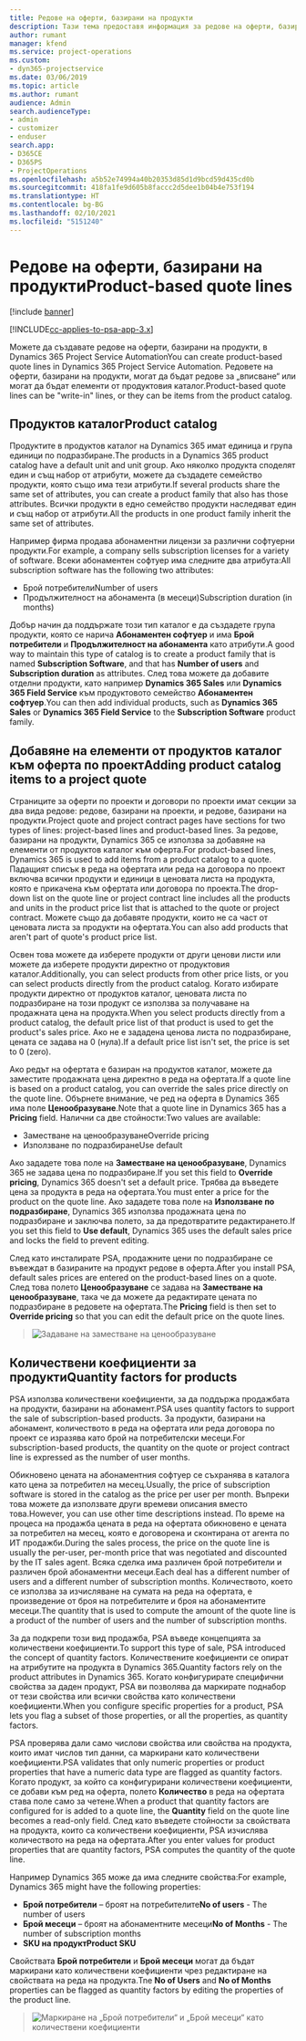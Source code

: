 ```yaml
---
title: Редове на оферти, базирани на продукти
description: Тази тема предоставя информация за редове на оферти, базирани на продукти.
author: rumant
manager: kfend
ms.service: project-operations
ms.custom:
- dyn365-projectservice
ms.date: 03/06/2019
ms.topic: article
ms.author: rumant
audience: Admin
search.audienceType:
- admin
- customizer
- enduser
search.app:
- D365CE
- D365PS
- ProjectOperations
ms.openlocfilehash: a5b52e74994a40b20353d85d1d9bcd59d435cd0b
ms.sourcegitcommit: 418fa1fe9d605b8faccc2d5dee1b04b4e753f194
ms.translationtype: HT
ms.contentlocale: bg-BG
ms.lasthandoff: 02/10/2021
ms.locfileid: "5151240"
---
```

# <a name="product-based-quote-lines"></a><span data-ttu-id="1bf87-103">Редове на оферти, базирани на продукти</span><span class="sxs-lookup"><span data-stu-id="1bf87-103">Product-based quote lines</span></span>

[!include [banner](../includes/psa-now-project-operations.md)]

[!INCLUDE[cc-applies-to-psa-app-3.x](../includes/cc-applies-to-psa-app-3x.md)]


<span data-ttu-id="1bf87-104">Можете да създавате редове на оферти, базирани на продукти, в Dynamics 365 Project Service Automation</span><span class="sxs-lookup"><span data-stu-id="1bf87-104">You can create product-based quote lines in Dynamics 365 Project Service Automation.</span></span> <span data-ttu-id="1bf87-105">Редовете на оферти, базирани на продукти, могат да бъдат редове за „вписване“ или могат да бъдат елементи от продуктовия каталог.</span><span class="sxs-lookup"><span data-stu-id="1bf87-105">Product-based quote lines can be "write-in" lines, or they can be items from the product catalog.</span></span>

## <a name="product-catalog"></a><span data-ttu-id="1bf87-106">Продуктов каталог</span><span class="sxs-lookup"><span data-stu-id="1bf87-106">Product catalog</span></span>

<span data-ttu-id="1bf87-107">Продуктите в продуктов каталог на Dynamics 365 имат единица и група единици по подразбиране.</span><span class="sxs-lookup"><span data-stu-id="1bf87-107">The products in a Dynamics 365 product catalog have a default unit and unit group.</span></span> <span data-ttu-id="1bf87-108">Ако няколко продукта споделят един и същ набор от атрибути, можете да създадете семейство продукти, която също има тези атрибути.</span><span class="sxs-lookup"><span data-stu-id="1bf87-108">If several products share the same set of attributes, you can create a product family that also has those attributes.</span></span> <span data-ttu-id="1bf87-109">Всички продукти в едно семейство продукти наследяват един и същ набор от атрибути.</span><span class="sxs-lookup"><span data-stu-id="1bf87-109">All the products in one product family inherit the same set of attributes.</span></span>

<span data-ttu-id="1bf87-110">Например фирма продава абонаментни лицензи за различни софтуерни продукти.</span><span class="sxs-lookup"><span data-stu-id="1bf87-110">For example, a company sells subscription licenses for a variety of software.</span></span> <span data-ttu-id="1bf87-111">Всеки абонаментен софтуер има следните два атрибута:</span><span class="sxs-lookup"><span data-stu-id="1bf87-111">All subscription software has the following two attributes:</span></span>

- <span data-ttu-id="1bf87-112">Брой потребители</span><span class="sxs-lookup"><span data-stu-id="1bf87-112">Number of users</span></span> 
- <span data-ttu-id="1bf87-113">Продължителност на абонамента (в месеци)</span><span class="sxs-lookup"><span data-stu-id="1bf87-113">Subscription duration (in months)</span></span>

<span data-ttu-id="1bf87-114">Добър начин да поддържате този тип каталог е да създадете група продукти, която се нарича **Абонаментен софтуер** и има **Брой потребители** и **Продължителност на абонамента** като атрибути.</span><span class="sxs-lookup"><span data-stu-id="1bf87-114">A good way to maintain this type of catalog is to create a product family that is named **Subscription Software**, and that has **Number of users** and **Subscription duration** as attributes.</span></span> <span data-ttu-id="1bf87-115">След това можете да добавите отделни продукти, като например **Dynamics 365 Sales** или **Dynamics 365 Field Service** към продуктовото семейство **Абонаментен софтуер**.</span><span class="sxs-lookup"><span data-stu-id="1bf87-115">You can then add individual products, such as **Dynamics 365 Sales** or **Dynamics 365 Field Service** to the **Subscription Software** product family.</span></span>

## <a name="adding-product-catalog-items-to-a-project-quote"></a><span data-ttu-id="1bf87-116">Добавяне на елементи от продуктов каталог към оферта по проект</span><span class="sxs-lookup"><span data-stu-id="1bf87-116">Adding product catalog items to a project quote</span></span>

<span data-ttu-id="1bf87-117">Страниците за оферти по проекти и договори по проекти имат секции за два вида редове: редове, базирани на проекти, и редове, базирани на продукти.</span><span class="sxs-lookup"><span data-stu-id="1bf87-117">Project quote and project contract pages have sections for two types of lines: project-based lines and product-based lines.</span></span> <span data-ttu-id="1bf87-118">За редове, базирани на продукти, Dynamics 365 се използва за добавяне на елементи от продуктов каталог към оферта.</span><span class="sxs-lookup"><span data-stu-id="1bf87-118">For product-based lines, Dynamics 365 is used to add items from a product catalog to a quote.</span></span> <span data-ttu-id="1bf87-119">Падащият списък в реда на офертата или реда на договора по проект включва всички продукти и единици в ценовата листа на продукта, която е прикачена към офертата или договора по проекта.</span><span class="sxs-lookup"><span data-stu-id="1bf87-119">The drop-down list on the quote line or project contract line includes all the products and units in the product price list that is attached to the quote or project contract.</span></span> <span data-ttu-id="1bf87-120">Можете също да добавяте продукти, които не са част от ценовата листа за продукти на офертата.</span><span class="sxs-lookup"><span data-stu-id="1bf87-120">You can also add products that aren't part of quote's product price list.</span></span>

<span data-ttu-id="1bf87-121">Освен това можете да изберете продукти от други ценови листи или можете да изберете продукти директно от продуктовия каталог.</span><span class="sxs-lookup"><span data-stu-id="1bf87-121">Additionally, you can select products from other price lists, or you can select products directly from the product catalog.</span></span> <span data-ttu-id="1bf87-122">Когато избирате продукти директно от продуктов каталог, ценовата листа по подразбиране на този продукт се използва за получаване на продажната цена на продукта.</span><span class="sxs-lookup"><span data-stu-id="1bf87-122">When you select products directly from a product catalog, the default price list of that product is used to get the product's sales price.</span></span> <span data-ttu-id="1bf87-123">Ако не е зададена ценова листа по подразбиране, цената се задава на 0 (нула).</span><span class="sxs-lookup"><span data-stu-id="1bf87-123">If a default price list isn't set, the price is set to 0 (zero).</span></span>

<span data-ttu-id="1bf87-124">Ако редът на офертата е базиран на продуктов каталог, можете да заместите продажната цена директно в реда на офертата.</span><span class="sxs-lookup"><span data-stu-id="1bf87-124">If a quote line is based on a product catalog, you can override the sales price directly on the quote line.</span></span> <span data-ttu-id="1bf87-125">Обърнете внимание, че ред на оферта в Dynamics 365 има поле **Ценообразуване**.</span><span class="sxs-lookup"><span data-stu-id="1bf87-125">Note that a quote line in Dynamics 365 has a **Pricing** field.</span></span> <span data-ttu-id="1bf87-126">Налични са две стойности:</span><span class="sxs-lookup"><span data-stu-id="1bf87-126">Two values are available:</span></span>

- <span data-ttu-id="1bf87-127">Заместване на ценообразуване</span><span class="sxs-lookup"><span data-stu-id="1bf87-127">Override pricing</span></span>  
- <span data-ttu-id="1bf87-128">Използване по подразбиране</span><span class="sxs-lookup"><span data-stu-id="1bf87-128">Use default</span></span>

<span data-ttu-id="1bf87-129">Ако зададете това поле на **Заместване на ценообразуване**, Dynamics 365 не задава цена по подразбиране.</span><span class="sxs-lookup"><span data-stu-id="1bf87-129">If you set this field to **Override pricing**, Dynamics 365 doesn't set a default price.</span></span> <span data-ttu-id="1bf87-130">Трябва да въведете цена за продукта в реда на офертата.</span><span class="sxs-lookup"><span data-stu-id="1bf87-130">You must enter a price for the product on the quote line.</span></span> <span data-ttu-id="1bf87-131">Ако зададете това поле на **Използване по подразбиране**, Dynamics 365 използва продажната цена по подразбиране и заключва полето, за да предотвратите редактирането.</span><span class="sxs-lookup"><span data-stu-id="1bf87-131">If you set this field to **Use default**, Dynamics 365 uses the default sales price and locks the field to prevent editing.</span></span>

<span data-ttu-id="1bf87-132">След като инсталирате PSA, продажните цени по подразбиране се въвеждат в базираните на продукт редове в оферта.</span><span class="sxs-lookup"><span data-stu-id="1bf87-132">After you install PSA, default sales prices are entered on the product-based lines on a quote.</span></span> <span data-ttu-id="1bf87-133">След това полето **Ценообразуване** се задава на **Заместване на ценообразуване**, така че да можете да редактирате цената по подразбиране в редовете на офертата.</span><span class="sxs-lookup"><span data-stu-id="1bf87-133">The **Pricing** field is then set to **Override pricing** so that you can edit the default price on the quote lines.</span></span>

> ![Задаване на заместване на ценообразуване](media/basic-guide-10.png)
 
## <a name="quantity-factors-for-products"></a><span data-ttu-id="1bf87-135">Количествени коефициенти за продукти</span><span class="sxs-lookup"><span data-stu-id="1bf87-135">Quantity factors for products</span></span>

<span data-ttu-id="1bf87-136">PSA използва количествени коефициенти, за да поддържа продажбата на продукти, базирани на абонамент.</span><span class="sxs-lookup"><span data-stu-id="1bf87-136">PSA uses quantity factors to support the sale of subscription-based products.</span></span> <span data-ttu-id="1bf87-137">За продукти, базирани на абонамент, количеството в реда на офертата или реда договора по проект се изразява като брой на потребителски месеци.</span><span class="sxs-lookup"><span data-stu-id="1bf87-137">For subscription-based products, the quantity on the quote or project contract line is expressed as the number of user months.</span></span>

<span data-ttu-id="1bf87-138">Обикновено цената на абонаментния софтуер се съхранява в каталога като цена за потребител на месец.</span><span class="sxs-lookup"><span data-stu-id="1bf87-138">Usually, the price of subscription software is stored in the catalog as the price per user per month.</span></span> <span data-ttu-id="1bf87-139">Въпреки това можете да използвате други времеви описания вместо това.</span><span class="sxs-lookup"><span data-stu-id="1bf87-139">However, you can use other time descriptions instead.</span></span> <span data-ttu-id="1bf87-140">По време на процеса на продажба цената в реда на офертата обикновено е цената за потребител на месец, която е договорена и сконтирана от агента по ИТ продажби.</span><span class="sxs-lookup"><span data-stu-id="1bf87-140">During the sales process, the price on the quote line is usually the per-user, per-month price that was negotiated and discounted by the IT sales agent.</span></span> <span data-ttu-id="1bf87-141">Всяка сделка има различен брой потребители и различен брой абонаментни месеци.</span><span class="sxs-lookup"><span data-stu-id="1bf87-141">Each deal has a different number of users and a different number of subscription months.</span></span> <span data-ttu-id="1bf87-142">Количеството, което се използва за изчисляване на сумата на реда на офертата, е произведение от броя на потребителите и броя на абонаментите месеци.</span><span class="sxs-lookup"><span data-stu-id="1bf87-142">The quantity that is used to compute the amount of the quote line is a product of the number of users and the number of subscription months.</span></span>

<span data-ttu-id="1bf87-143">За да подкрепи този вид продажба, PSA въведе концепцията за количествени коефициенти.</span><span class="sxs-lookup"><span data-stu-id="1bf87-143">To support this type of sale, PSA introduced the concept of quantity factors.</span></span> <span data-ttu-id="1bf87-144">Количествените коефициенти се опират на атрибутите на продукта в Dynamics 365.</span><span class="sxs-lookup"><span data-stu-id="1bf87-144">Quantity factors rely on the product attributes in Dynamics 365.</span></span> <span data-ttu-id="1bf87-145">Когато конфигурирате специфични свойства за даден продукт, PSA ви позволява да маркирате поднабор от тези свойства или всички свойства като количествени коефициенти.</span><span class="sxs-lookup"><span data-stu-id="1bf87-145">When you configure specific properties for a product, PSA lets you flag a subset of those properties, or all the properties, as quantity factors.</span></span>

<span data-ttu-id="1bf87-146">PSA проверява дали само числови свойства или свойства на продукта, които имат числов тип данни, са маркирани като количествени коефициенти.</span><span class="sxs-lookup"><span data-stu-id="1bf87-146">PSA validates that only numeric properties or product properties that have a numeric data type are flagged as quantity factors.</span></span> <span data-ttu-id="1bf87-147">Когато продукт, за който са конфигурирани количествени коефициенти, се добави към ред на оферта, полето **Количество** в реда на офертата става поле само за четене.</span><span class="sxs-lookup"><span data-stu-id="1bf87-147">When a product that quantity factors are configured for is added to a quote line, the **Quantity** field on the quote line becomes a read-only field.</span></span> <span data-ttu-id="1bf87-148">След като въведете стойности за свойствата на продукта, които са количествени коефициенти, PSA изчислява количеството на реда на офертата.</span><span class="sxs-lookup"><span data-stu-id="1bf87-148">After you enter values for product properties that are quantity factors, PSA computes the quantity of the quote line.</span></span>

<span data-ttu-id="1bf87-149">Например Dynamics 365 може да има следните свойства:</span><span class="sxs-lookup"><span data-stu-id="1bf87-149">For example, Dynamics 365 might have the following properties:</span></span> 

- <span data-ttu-id="1bf87-150">**Брой потребители** – броят на потребителите</span><span class="sxs-lookup"><span data-stu-id="1bf87-150">**No of users** - The number of users</span></span> 
- <span data-ttu-id="1bf87-151">**Брой месеци** – броят на абонаментните месеци</span><span class="sxs-lookup"><span data-stu-id="1bf87-151">**No of Months** - The number of subscription months</span></span>
- <span data-ttu-id="1bf87-152">**SKU на продукт**</span><span class="sxs-lookup"><span data-stu-id="1bf87-152">**Product SKU**</span></span> 

<span data-ttu-id="1bf87-153">Свойствата **Брой потребители** и **Брой месеци** могат да бъдат маркирани като количествени коефициенти чрез редактиране на свойствата на реда на продукта.</span><span class="sxs-lookup"><span data-stu-id="1bf87-153">Tne **No of Users** and **No of Months** properties can be flagged as quantity factors by editing the properties of the product line.</span></span> 

> ![Маркиране на „Брой потребители“ и „Брой месеци“ като количествени коефициенти](media/basic-guide-11.png)
 
